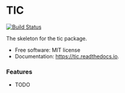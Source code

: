# TIC

[![Build Status](https://travis-ci.org/tommartensen/tic.svg?branch=master)](https://travis-ci.org/tommartensen/tic)

The skeleton for the tic package.


* Free software: MIT license
* Documentation: https://tic.readthedocs.io.


### Features

* TODO
